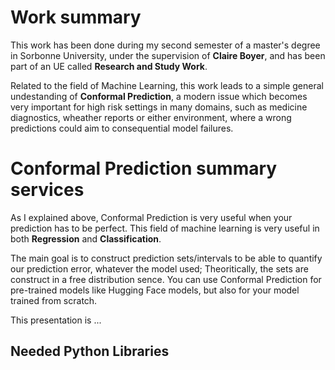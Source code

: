 # Work summary
This work has been done during my second semester of a master's degree in Sorbonne University, under the supervision of $\textbf{Claire Boyer}$, and has been part of an UE called $\textbf{Research and Study Work}$.

Related to the field of Machine Learning, this work leads to a simple general undestanding of $\textbf{Conformal Prediction}$, a modern issue which becomes very important for high risk settings in many domains, such as medicine diagnostics, wheather reports or either environment, where a wrong predictions could aim to consequential model failures.

# Conformal Prediction summary services 

As I explained above, Conformal Prediction is very useful when your prediction has to be perfect. This field of machine learning is very useful in both $\textbf{Regression}$ and $\textbf{Classification}$.

The main goal is to construct prediction sets/intervals to be able to quantify our prediction error, whatever the model used; Theoritically, the sets are construct in a free distribution sence. You can use Conformal Prediction for pre-trained models like Hugging Face models, but also for your model trained from scratch.

This presentation is ...

## Needed Python Libraries
